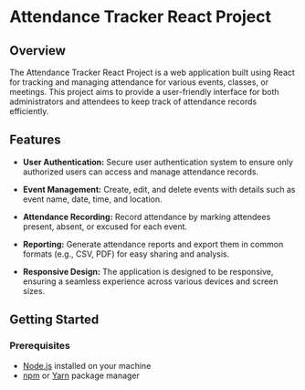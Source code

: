 # Attendance Tracker React Project

## Overview

The Attendance Tracker React Project is a web application built using React for tracking and managing attendance for various events, classes, or meetings. This project aims to provide a user-friendly interface for both administrators and attendees to keep track of attendance records efficiently.

## Features

- **User Authentication:** Secure user authentication system to ensure only authorized users can access and manage attendance records.

- **Event Management:** Create, edit, and delete events with details such as event name, date, time, and location.

- **Attendance Recording:** Record attendance by marking attendees present, absent, or excused for each event.

- **Reporting:** Generate attendance reports and export them in common formats (e.g., CSV, PDF) for easy sharing and analysis.

- **Responsive Design:** The application is designed to be responsive, ensuring a seamless experience across various devices and screen sizes.

## Getting Started

### Prerequisites

- [Node.js](https://nodejs.org/) installed on your machine
- [npm](https://www.npmjs.com/) or [Yarn](https://yarnpkg.com/) package manager
